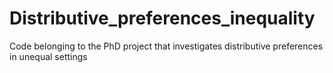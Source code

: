 # Distributive_preferences_inequality
Code belonging to the PhD project that investigates distributive preferences in unequal settings
